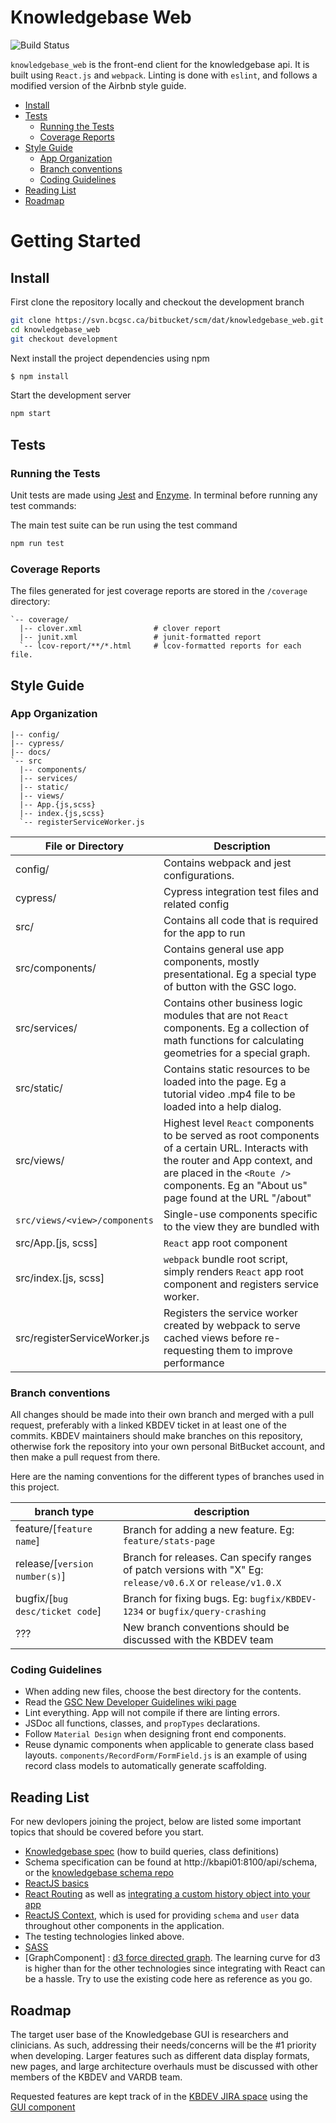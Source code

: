 # Knowledgebase Web

![Build Status](https://www.bcgsc.ca/bamboo/plugins/servlet/wittified/build-status/KNOW-KNW)

`knowledgebase_web` is the front-end client for the knowledgebase api. It is built
using `React.js` and `webpack`. Linting is done with `eslint`, and follows a modified
version of the Airbnb style guide.

- [Install](#install)
- [Tests](#tests)
  - [Running the Tests](#running-the-tests)
  - [Coverage Reports](#coverage-reports)
- [Style Guide](#style-guide)
  - [App Organization](#app-organization)
  - [Branch conventions](#branch-conventions)
  - [Coding Guidelines](#coding-guidelines)
- [Reading List](#reading-list)
- [Roadmap](#roadmap)

# Getting Started

## Install

First clone the repository locally and checkout the development branch

```bash
git clone https://svn.bcgsc.ca/bitbucket/scm/dat/knowledgebase_web.git
cd knowledgebase_web
git checkout development
```

Next install the project dependencies using npm

```bash
$ npm install
```

Start the development server

```bash
npm start
```

## Tests

### Running the Tests

Unit tests are made using [Jest](https://jestjs.io/docs/en/getting-started.html) and [Enzyme](https://airbnb.io/enzyme/docs/api/).
In terminal before running any test commands:

The main test suite can be run using the test command

```bash
npm run test
```

### Coverage Reports

The files generated for jest coverage reports are stored in the `/coverage` directory:

```text
`-- coverage/
  |-- clover.xml                # clover report
  |-- junit.xml                 # junit-formatted report
  `-- lcov-report/**/*.html     # lcov-formatted reports for each file.
```

## Style Guide

### App Organization

```text
|-- config/
|-- cypress/
|-- docs/
`-- src
  |-- components/
  |-- services/
  |-- static/
  |-- views/
  |-- App.{js,scss}
  |-- index.{js,scss}
  `-- registerServiceWorker.js
```

| File or Directory            | Description                  |
| ---------------------------- | -----------------------------|
| config/ | Contains webpack and jest configurations.  |
| cypress/ | Cypress integration test files and related config |
| src/                          | Contains all code that is required for the app to run |
| src/components/               | Contains general use app components, mostly presentational. Eg a special type of button with the GSC logo.|
| src/services/                 | Contains other business logic modules that are not `React` components. Eg a collection of math functions for calculating geometries for a special graph. |
| src/static/                   | Contains static resources to be loaded into the page. Eg a tutorial video .mp4 file to be loaded into a help dialog.|
| src/views/                    | Highest level `React` components to be served as root components of a certain URL. Interacts with the router and App context, and are placed in the `<Route />` components. Eg an "About us" page found at the URL "/about" |
| `src/views/<view>/components` | Single-use components specific to the view they are bundled with |
| src/App.[js, scss]           | `React` app root component |
| src/index.[js, scss]         | `webpack` bundle root script, simply renders `React` app root component and registers service worker. |
| src/registerServiceWorker.js | Registers the service worker created by webpack to serve cached views before re-requesting them to improve performance |


### Branch conventions

All changes should be made into their own branch and merged with a pull request, preferably with a linked KBDEV ticket in at least one of the commits. KBDEV maintainers should make branches on this repository, otherwise fork the repository into your own personal BitBucket account, and then make a pull request from there.

Here are the naming conventions for the different types of branches used in this project.

| branch type | description |
|-|-|
|feature/[`feature name`] | Branch for adding a new feature. Eg: `feature/stats-page`
| release/[`version number(s)`] | Branch for releases. Can specify ranges of patch versions with "X" Eg: `release/v0.6.X` or `release/v1.0.X` |
| bugfix/[`bug desc/ticket code`] | Branch for fixing bugs. Eg: `bugfix/KBDEV-1234` or `bugfix/query-crashing`|
| ??? | New branch conventions should be discussed with the KBDEV team |

### Coding Guidelines

* When adding new files, choose the best directory for the contents.
* Read the [GSC New Developer Guidelines wiki page](https://www.bcgsc.ca/wiki/display/DEVSU/General+Guidelines+for+New+Developers)
* Lint everything. App will not compile if there are linting errors.
* JSDoc all functions, classes, and `propTypes` declarations.
* Follow `Material Design` when designing front end components.
* Reuse dynamic components when applicable to generate class based layouts. `components/RecordForm/FormField.js` is an example of using record class models to automatically generate scaffolding.


## Reading List

For new devlopers joining the project, below are listed some important topics that should be covered before you start.

* [Knowledgebase spec](http://kbapi01:8100/api/spec/) (how to build queries, class definitions)
* Schema specification can be found at http://kbapi01:8100/api/schema, or the [knowledgebase schema repo](https://svn.bcgsc.ca/bitbucket/projects/VDB/repos/knowledgebase_schema/browse)
* [ReactJS basics](https://reactjs.org/tutorial/tutorial.html)
* [React Routing](https://reacttraining.com/react-router/web/guides/quick-start) as well as [integrating a custom history object into your app](https://stackoverflow.com/questions/42701129/how-to-push-to-history-in-react-router-v4/45849608#45849608)
* [ReactJS Context](https://reactjs.org/docs/context.html), which is used for providing `schema` and `user` data throughout other components in the application.
* The testing technologies linked above.
* [SASS](https://sass-lang.com/)
* [GraphComponent] : [d3 force directed graph](https://github.com/d3/d3-force). The learning curve for d3 is higher than for the other technologies since integrating with React can be a hassle. Try to use the existing code here as reference as you go.


## Roadmap

The target user base of the Knowledgebase GUI is researchers and clinicians. As such, addressing their needs/concerns will be the #1 priority when developing. Larger features such as different data display formats, new pages, and large architecture overhauls must be discussed with other members of the KBDEV and VARDB team.

Requested features are kept track of in the [KBDEV JIRA space](https://www.bcgsc.ca/jira/secure/RapidBoard.jspa?rapidView=176&projectKey=KBDEV&view=planning.nodetail&quickFilter=707) using the [GUI component](https://www.bcgsc.ca/jira/browse/KBDEV-468?jql=project%20%3D%20KBDEV%20AND%20component%20%3D%20GUI)